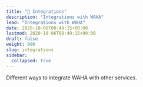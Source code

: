 ```yaml
---
title: "🔌 Integrations"
description: "Integrations with WAHA"
lead: "Integrations with WAHA"
date: 2020-10-06T08:49:15+00:00
lastmod: 2020-10-06T08:49:15+00:00
draft: false
weight: 900
slug: integrations
sidebar:
  collapsed: true
---
```


Different ways to integrate WAHA with other services.
